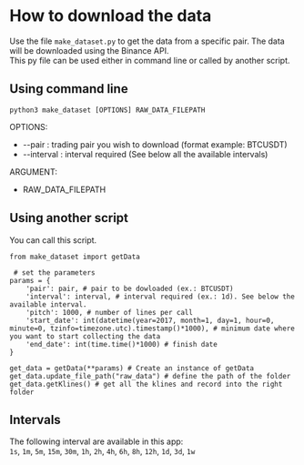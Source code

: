 # How to download the data

Use the file `make_dataset.py` to get the data from a specific pair.
The data will be downloaded using the Binance API.
<br>
This py file can be used either in command line or called by another script.

## Using command line


```
python3 make_dataset [OPTIONS] RAW_DATA_FILEPATH
```
OPTIONS:
* --pair : trading pair you wish to download (format example: BTCUSDT)
* --interval : interval required (See below all the available intervals)

ARGUMENT:
* RAW_DATA_FILEPATH

## Using another script

You can call this script.

```
from make_dataset import getData

 # set the parameters
params = {
    'pair': pair, # pair to be dowloaded (ex.: BTCUSDT)
    'interval': interval, # interval required (ex.: 1d). See below the available interval.
    'pitch': 1000, # number of lines per call
    'start_date': int(datetime(year=2017, month=1, day=1, hour=0, minute=0, tzinfo=timezone.utc).timestamp()*1000), # minimum date where you want to start collecting the data
    'end_date': int(time.time()*1000) # finish date
}

get_data = getData(**params) # Create an instance of getData 
get_data.update_file_path("raw_data") # define the path of the folder
get_data.getKlines() # get all the klines and record into the right folder
```

## Intervals
The following interval are available in this app:<br>
`1s`, `1m`,  `5m`,  `15m`,  `30m`, `1h`, `2h`, `4h`, `6h`, `8h`, `12h`, `1d`, `3d`, `1w`
